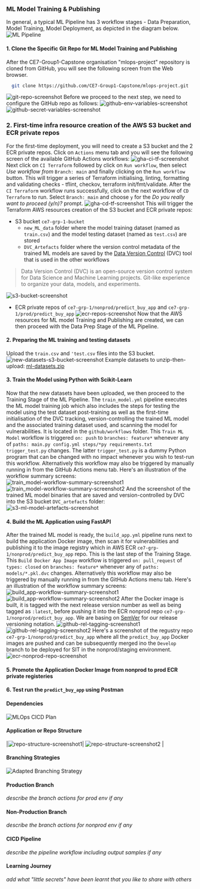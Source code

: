 ### ML Model Training & Publishing
In general, a typical ML Pipeline has 3 workflow stages - Data Preparation, Model Training, Model Deployment, as depicted in the diagram below. 
![ML Pipeline](https://github.com/user-attachments/assets/1dc7dcd8-a8c5-4944-b24a-31df6cf235fd)

#### 1. Clone the Specific Git Repo for ML Model Training and Publishing
After the CE7-Group1-Capstone organisation "mlops-project" repository is cloned from GitHub, you will see the following screen from the Web browser.
```bash
  git clone https://github.com/CE7-Group1-Capstone/mlops-project.git
```
![git-repo-screenshot](https://github.com/user-attachments/assets/0572bcbc-d36a-4021-95f6-11ca19be007f)
Before we proceed to the next step, we need to configure the GitHub repo as follows:
![github-env-variables-screenshot](https://github.com/user-attachments/assets/8f4fdc67-b663-4042-bd01-a24eb4c09133)
![github-secret-variables-screenshot](https://github.com/user-attachments/assets/ac4666fc-42fb-42be-8456-9a751a4782fe)
### 2. First-time infra resource creation of the AWS S3 bucket and ECR private repos
For the first-time deployment, you will need to create a S3 bucket and the 2 ECR private repos. Click on `Actions` menu tab and you will see the following screen of the available GitHub Actions workflows:
![gha-ci-tf-screenshot](https://github.com/user-attachments/assets/b5fe8dff-de6d-4246-80d9-e75b7eb91a8f)
Next click on `CI Terraform` followed by click on `Run workflow`, then select _Use workflow from_ `Branch: main` and finally clicking on the `Run workflow` button. This will trigger a series of Terraform initialising, linting, formatting and validating checks - tflint, checkov, terraform init/fmt/validate.
After the `CI Terraform` workflow runs successfully, click on the next workflow of `CD Terraform` to run. Select `Branch: main` and choose `y` for the _Do you really want to proceed (y/n)?_ prompt.
![gha-cd-tf-screenshot](https://github.com/user-attachments/assets/e938c533-9145-4c80-a814-0a9f6a615cee)
This will trigger the Terraform AWS resources creation of the S3 bucket and ECR private repos:
  - S3 bucket `ce7-grp-1-bucket`
    - `new_ML_data` folder where the model training dataset (named as `train.csv`) and the model testing dataset (named as `test.csv`) are stored
    - `DVC_Artefacts` folder where the version control metadata of the trained ML models are saved by the [Data Version Control](https://dvc.org/) (DVC) tool that is used in the other workflows

> Data Version Control (DVC) is an open-source version control system
> for Data Science and Machine Learning projects. Git-like experience
> to organize your data, models, and experiments.
> 
  ![s3-bucket-screenshot](https://github.com/user-attachments/assets/a8e40738-a771-4785-b5be-cb91eec92aef)
  - ECR private repos of `ce7-grp-1/nonprod/predict_buy_app` and `ce7-grp-1/prod/predict_buy_app`
  ![ecr-repos-screenshot](https://github.com/user-attachments/assets/48a4102c-8405-4d10-99cf-6de3ec05dd56)
Now that the AWS resources for ML model Training and Publishing are created, we can then proceed with the Data Prep Stage of the ML Pipeline.
#### 2. Preparing the ML training and testing datasets
Upload the `train.csv` and `'test.csv` files  into the S3 bucket.
![new-datasets-s3-bucket-screenshot](https://github.com/user-attachments/assets/a5da19c2-235a-48d6-a2c7-e22f3eec636e)
Example datasets to unzip-then-upload: [ml-datasets.zip](https://github.com/user-attachments/files/17989198/ml-datasets.zip)
#### 3. Train the Model using Python with Scikit-Learn
Now that the new datasets have been uploaded, we then proceed to the Training Stage of the ML Pipeline. The `train_model.yml` pipeline executes the ML model training job which also includes the steps for testing the model using the test dataset post-training as well as the first-time initialisation of the DVC tracking, version-controlling the trained ML model and the associated training dataset used, and scanning the model for vulnerabilities. It is located in the `github/workflows` folder.
This `Train ML Model` workflow is triggered `on: push` to `branches: feature*` whenever any of `paths: main.py config.yml steps/*py requirements.txt trigger_test.py` changes. The latter `trigger_test.py` is a dummy Python program that can be changed with no impact whenever you wish to test-run this workflow. Alternatively this workflow may also be triggered by manually running in from the GitHub Actions menu tab.
Here's an illustration of the workflow summary screens:
![train_model-workflow-summary-screenshot1](https://github.com/user-attachments/assets/1ac5ee58-2786-4ce2-9c6f-9caf0b9a9692)
![train_model-workflow-summary-screenshot2](https://github.com/user-attachments/assets/9780aaa1-6dfb-448e-a86d-50e36ab9fd9c)
And the screenshot of the trained ML model binaries that are saved and version-controlled by DVC into the S3 bucket `DVC_artefacts` folder:
![s3-ml-model-artefacts-screenshot](https://github.com/user-attachments/assets/43bb3833-6170-4805-9564-7e853c46fb74)
#### 4. Build the ML Application using FastAPI
After the trained ML model is ready, the `build_app.yml` pipeline runs next to build the application Docker image, then scan it for vulnerabilities and publishing it to the image registry which in AWS ECR `ce7-grp-1/nonprod/predict_buy_app` repo. This is the last step of the Training Stage. This `Build Docker App Image` workflow is triggered `on: pull_request` of `types: closed` on `branches: feature*` whenever any of `paths: models/*.pkl.dvc` changes. Alternatively this workflow may also be triggered by manually running in from the GitHub Actions menu tab.
Here's an illustration of the workflow summary screens:
![build_app-workflow-summary-screenshot1](https://github.com/user-attachments/assets/139348d1-39a1-4c37-a4c0-5babcb42fb60)
![build_app-workflow-summary-screenshot2](https://github.com/user-attachments/assets/c2d486c7-0dfe-4c1f-bc4c-bcf0c1534bd1)
After the Docker image is built, it is tagged with the next release version number as well as being tagged as `:latest`, before pushing it into the ECR nonprod repo `ce7-grp-1/nonprod/predict_buy_app`. We are basing on [SemVer](https://semver.org/) for our release versioning notation.
![github-rel-tagging-screenshot1](https://github.com/user-attachments/assets/1b29d29a-31b4-408b-be8d-428fe57a1828)
![github-rel-tagging-screenshot2](https://github.com/user-attachments/assets/2e004865-7d54-411f-bdb3-eaf58af63933)
Here's a screenshot of the regustry repo `ce7-grp-1/nonprod/predict_buy_app` where all the `predict_buy_app` Docker images are pushed and can be subsequently merged ino the `Develop` branch to be deployed for SIT in the nonprod/staging environment.
![ecr-nonprod-repo-screenshot](https://github.com/user-attachments/assets/87df773d-a8b2-4411-9855-3d8f640341a9)
#### 5. Promote the Application Docker Image from nonprod to prod ECR private registeries

#### 6. Test run the `predict_buy_app` using Postman

#### Dependencies
![MLOps CICD Plan](https://github.com/user-attachments/assets/bd768c7e-b205-4e3d-8f6f-431a1ec079d7)
#### Application or Repo Structure
|![repo-structure-screenshot1](https://github.com/user-attachments/assets/0abb694f-9581-4e45-ab59-f02d45e77932)|
![repo-structure-screenshot2](https://github.com/user-attachments/assets/91e99fee-e5d6-4318-89e8-bb2028ec6c15) |
#### Branching Strategies
![Adapted Branching Strategy](https://github.com/user-attachments/assets/0ffa771d-574b-400a-ba0d-20d7fb1ea65e)
#### Production Branch
_describe the branch actions for prod env if any_
#### Non-Production Branch
_describe the branch actions for nonprod env if any_
#### CICD Pipeline
_describe the pipeline workflow including output samples if any_
#### Learning Journey
_add what "little secrets" have been learnt that you like to share with others_ 

